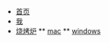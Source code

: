 <!-- docs/_sidebar.md -->

* [首页](/)
* [我](me/)
* [烧烤炉](oven/)
** [mac](oven/mac/)
** [windows](oven/windows/)